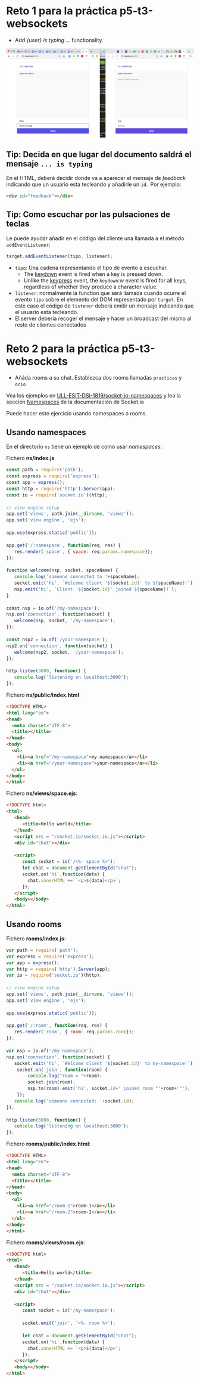 # Reto 1 para la práctica p5-t3-websockets

* Add *{user} is typing ...* functionality.

![user is typing](reto-user-is-typing.png)

## Tip: Decida en que lugar del documento saldrá el mensaje `... is typing`

En el HTML, deberá decidir donde va a aparecer el mensaje de *feedback* indicando que un usuario
esta tecleando y añadirle un `id`.` `Por ejemplo:

```html
<div id="feedback"></div>
```

## Tip: Como escuchar por las pulsaciones de teclas

Le puede ayudar añadir en el código del cliente una llamada a el método `addEventListener`:

```js
target.addEventListener(tipo, listener);
```

* `tipo`: Una cadena representando el  tipo de evento a escuchar.
  - The [keydown](https://developer.mozilla.org/en-US/docs/Web/Events/keydown) event is fired when a key is pressed down.
  - Unlike the [keypress](https://developer.mozilla.org/en-US/docs/Web/Events/keypress) event, the `keydown`:w
 event is fired for all keys, regardless of whether they produce a character value.
* `listener`: normalmente la function que será llamada cuando ocurre el evento `tipo` sobre el elemento del DOM representado por `target`. En este caso el código de `listener` deberá emitir un mensaje indicando que el usuario esta tecleando.
* El server debería recoger el mensaje y hacer un broadcast del mismo al resto de clientes conectados

# Reto 2 para la práctica p5-t3-websockets

* Añáda rooms a su chat. Establezca dos rooms llamadas `practicas` y `ocio`

Vea los ejemplos en [ULL-ESIT-DSI-1819/socket-io-namespaces](https://github.com/ULL-ESIT-DSI-1819/socket-io-namespaces)
y lea la sección [Namespaces](https://socket.io/docs/rooms-and-namespaces/) de la documentación de Socket.io

Puede hacer este ejercicio usando namespaces o rooms.

## Usando namespaces

En el directorio `ns` tiene un ejemplo de como usar *namespaces*:

Fichero **ns/index.js**

```js
const path = require('path');
const express = require('express');
const app = express();
const http = require('http').Server(app);
const io = require('socket.io')(http);

// view engine setup
app.set('views', path.join(__dirname, 'views'));
app.set('view engine', 'ejs');

app.use(express.static('public'));

app.get('/:namespace', function(req, res) {
   res.render('space', { space: req.params.namespace});
});

function welcome(nsp, socket, spaceName) {
   console.log('someone connected to '+spaceName);
   socket.emit('hi', `Welcome client '${socket.id}' to ${spaceName}!`);
   nsp.emit('hi', `Client '${socket.id}' joined ${spaceName}!`);
}

const nsp = io.of('/my-namespace');
nsp.on('connection', function(socket) {
   welcome(nsp, socket, '/my-namespace');
});

const nsp2 = io.of('/your-namespace');
nsp2.on('connection', function(socket) {
   welcome(nsp2, socket, '/your-namespace');
});

http.listen(3000, function() {
   console.log('listening on localhost:3000');
});
```

Fichero **ns/public/index.html**

```html
<!DOCTYPE HTML>
<html lang="en">
<head>
  <meta charset="UTF-8">
  <title></title>
</head>
<body>
  <ul>
    <li><a href="/my-namespace">my-namespace</a></li>
    <li><a href="/your-namespace">your-namespace</a></li>
  </ul>
</body>
</html>
```

Fichero **ns/views/space.ejs**:

```html
<!DOCTYPE html>
<html>
   <head>
      <title>Hello world</title>
   </head>
   <script src = "/socket.io/socket.io.js"></script>
   <div id="chat"></div>

   <script>
      const socket = io('/<%- space %>');
      let chat = document.getElementById("chat");
      socket.on('hi',function(data) {
        chat.innerHTML += `<p>${data}</p>`;
      });
   </script>
   <body></body>
</html>
```

## Usando rooms

Fichero **rooms/index.js**:

```js
var path = require('path');
var express = require('express');
var app = express();
var http = require('http').Server(app);
var io = require('socket.io')(http);

// view engine setup
app.set('views', path.join(__dirname, 'views'));
app.set('view engine', 'ejs');

app.use(express.static('public'));

app.get('/:room', function(req, res) {
   res.render('room', { room: req.params.room});
});

var nsp = io.of('/my-namespace');
nsp.on('connection', function(socket) {
   socket.emit('hi', `Welcome client '${socket.id}' to my-namespace!`);
    socket.on('join', function(room) {
        console.log("room = "+room);
        socket.join(room);
        nsp.to(room).emit('hi', socket.id+' joined room "'+room+'"');
    });
   console.log('someone connected: '+socket.id);
});

http.listen(3000, function() {
   console.log('listening on localhost:3000');
});
```

Fichero **rooms/public/index.html**:

```html
<!DOCTYPE HTML>
<html lang="en">
<head>
  <meta charset="UTF-8">
  <title></title>
</head>
<body>
  <ul>
    <li><a href="/room-1">room-1</a></li>
    <li><a href="/room-2">room-2</a></li>
  </ul>
</body>
</html>
```

Fichero **rooms/views/room.ejs**:

```html
<!DOCTYPE html>
<html>
   <head>
      <title>Hello world</title>
   </head>
   <script src = "/socket.io/socket.io.js"></script>
   <div id="chat"></div>

   <script>
      const socket = io('/my-namespace');

      socket.emit('join', '<%- room %>');

      let chat = document.getElementById("chat");
      socket.on('hi',function(data) {
        chat.innerHTML += `<p>${data}</p>`;
      });
   </script>
   <body></body>
</html>
```
